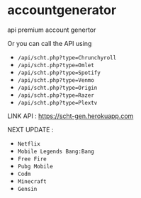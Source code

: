 # accountgenerator
api premium account genertor

  <div class="card-header" style="">Or you can call the API using</div>
  <ul class="list-group list-group-flush">
    <li class="list-group-item"><code>/api/scht.php?type=Chrunchyroll</code></li>
    <li class="list-group-item"><code>/api/scht.php?type=Omlet</code></li>
    <li class="list-group-item"><code>/api/scht.php?type=Spotify</code></li>
	<li class="list-group-item"><code>/api/scht.php?type=Venmo</code></li>
	<li class="list-group-item"><code>/api/scht.php?type=Origin</code></li>
	<li class="list-group-item"><code>/api/scht.php?type=Razer</code></li>
	<li class="list-group-item"><code>/api/scht.php?type=Plextv</code></li>
  </ul>
</div>

LINK API : https://scht-gen.herokuapp.com

NEXT UPDATE :

  <ul class="list-group list-group-flush">
    <li class="list-group-item"><code>Netflix</code></li>
    <li class="list-group-item"><code>Mobile Legends Bang:Bang</code></li>
    <li class="list-group-item"><code>Free Fire</code></li>
    <li class="list-group-item"><code>Pubg Mobile</code></li>
    <li class="list-group-item"><code>Codm</code></li>
    <li class="list-group-item"><code>Minecraft</code></li>
    <li class="list-group-item"><code>Gensin</code></li>
  </ul>
